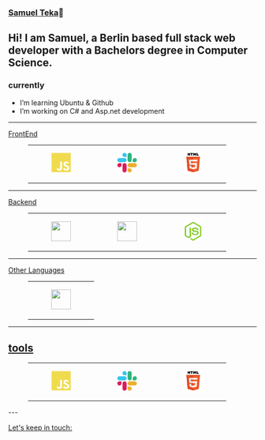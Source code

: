 ###  [Samuel Teka](https://www.https://github.com/samuellmfa)👋
Hi! I am Samuel, a Berlin based full stack web developer with a Bachelors degree in Computer Science.
---
### currently 
- I’m learning Ubuntu & Github
- I’m  working on C# and Asp.net development
---

  
[FrontEnd](https://github.com/samuellmfa#frontend)
  <figure>
<table cellspacing="0" cellpadding="0" border=0>
    <tr>
      <td>
        <figure><img src="https://raw.githubusercontent.com/devicons/devicon/c5378d6c2510ffa0b3e4475af95618a8048d6cf1/icons/javascript/javascript-plain.svg" width="40" height="40"> </figure></td>
      <td>
        <figure>
    <a link="#"><img src="https://raw.githubusercontent.com/devicons/devicon/master/icons/slack/slack-original.svg" width="40 height="40"></figure></a>
        </td>
      <td>
        <figure>
    <img src="https://raw.githubusercontent.com/devicons/devicon/c5378d6c2510ffa0b3e4475af95618a8048d6cf1/icons/html5/html5-original-wordmark.svg" width="40" height="40">
</figure>
        </td>
    </tr>
  </table>
          </figure>
   
---

[Backend](https://github.com/samuellmfa#frontend)
<figure>
  <table>
    <tr>
      <td><figure><img src="https://camo.githubusercontent.com/a30c26e9ffad4c4379b2b178319fb740c78092e6f1d616c5bbc0d4aca27f5bf7/68747470733a2f2f63646e2e6a7364656c6976722e6e65742f67682f64657669636f6e732f64657669636f6e2f69636f6e732f7562756e74752f7562756e74752d706c61696e2d776f72646d61726b2e737667" width="40" height="40"></figure></td>
      <td><figure>
    <img src="https://img-prod-cms-rt-microsoft-com.akamaized.net/cms/api/am/imageFileData/RE1Mu3b?ver=5c31" width="40" height="40">
    </figure></td>
     <td><figure><img src="https://raw.githubusercontent.com/devicons/devicon/c5378d6c2510ffa0b3e4475af95618a8048d6cf1/icons/nodejs/nodejs-original.svg" width="40" height="40"></figure></td>
    </tr>
  </table>
</figure> 

---

[Other Languages](https://github.com/samuellmfa#frontend)
          
 <figure>
  <table>
    <tr>
      <td>
      <figure>
      <img src="https://camo.githubusercontent.com/1866f4f76bdaabac12b1a21e8eb5d9843e5eeb2beef87b6ae2274ab56f2c25ce/68747470733a2f2f63646e2e6a7364656c6976722e6e65742f67682f64657669636f6e732f64657669636f6e2f69636f6e732f656d626564646564632f656d626564646564632d6f726967696e616c2e737667" width="40" height="40"></figure>
      </td>
 </tr>
  </table>
 </figure> 
 
---

[tools](https://github.com/samuellmfa#frontend)
---
<figure>
<table cellspacing="0" cellpadding="0" border=0>
    <tr>
      <td>
        <figure><img src="https://raw.githubusercontent.com/devicons/devicon/c5378d6c2510ffa0b3e4475af95618a8048d6cf1/icons/javascript/javascript-plain.svg" width="40" height="40"> </figure></td>
      <td>
        <figure>
    <img src="https://raw.githubusercontent.com/devicons/devicon/master/icons/slack/slack-original.svg" width="40 height="40"></figure>
        </td>
      <td>
        <figure>
    <img src="https://raw.githubusercontent.com/devicons/devicon/c5378d6c2510ffa0b3e4475af95618a8048d6cf1/icons/html5/html5-original-wordmark.svg" width="40" height="40">
</figure>
        </td>
    </tr>
  </table>
          </figure>
 --- 
 
[Let's keep in touch:](https://github.com/samuellmfa#frontend)
